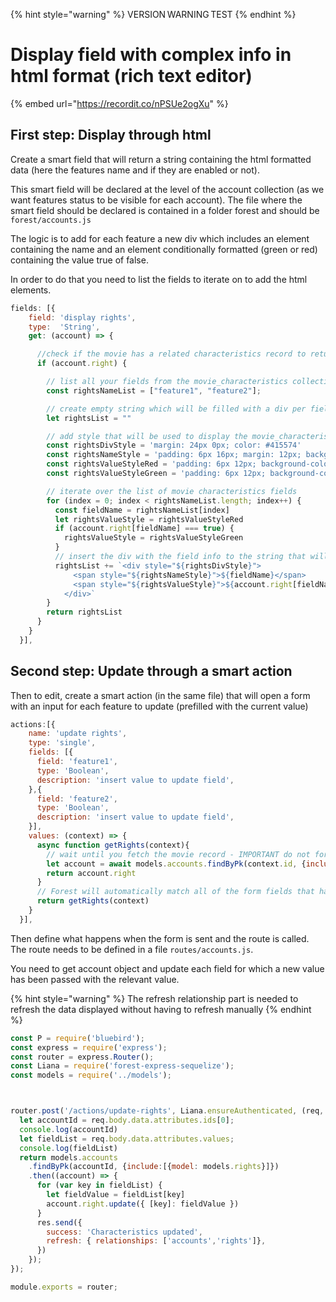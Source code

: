 {% hint style="warning" %}
VERSION WARNING TEST
{% endhint %}

# Display field with complex info in html format (rich text editor)

{% embed url="https://recordit.co/nPSUe2ogXu" %}

## First step: Display through html

Create a smart field that will return a string containing the html formatted data (here the features name and if they are enabled or not).

This smart field will be declared at the level of the account collection (as we want features status to be visible for each account). The file where the smart field should be declared is contained in a folder forest and should be `forest/accounts.js`

The logic is to add for each feature a new div which includes an element containing the name and an element conditionally formatted (green or red) containing the value true of false.

In order to do that you need to list the fields to iterate on to add the html elements.

```jsx
fields: [{
    field: 'display rights',
    type:  'String',
    get: (account) => {

      //check if the movie has a related characteristics record to return smtg or not
      if (account.right) {

        // list all your fields from the movie_characteristics collection you want to display
        const rightsNameList = ["feature1", "feature2"];

        // create empty string which will be filled with a div per field listed above - this string will be the value returned
        let rightsList = ""

        // add style that will be used to display the movie_characteristics info
        const rightsDivStyle = 'margin: 24px 0px; color: #415574'
        const rightsNameStyle = 'padding: 6px 16px; margin: 12px; background-color:#b5c8d05e; border-radius: 6px'
        const rightsValueStyleRed = 'padding: 6px 12px; background-color:#ff7f7f87; border-radius: 6px'
        const rightsValueStyleGreen = 'padding: 6px 12px; background-color:#7FFF7F; border-radius: 6px'

        // iterate over the list of movie characteristics fields
        for (index = 0; index < rightsNameList.length; index++) {
          const fieldName = rightsNameList[index]
          let rightsValueStyle = rightsValueStyleRed
          if (account.right[fieldName] === true) {
            rightsValueStyle = rightsValueStyleGreen
          }
          // insert the div with the field info to the string that will be returned
          rightsList += `<div style="${rightsDivStyle}">
              <span style="${rightsNameStyle}">${fieldName}</span>
              <span style="${rightsValueStyle}">${account.right[fieldName]}</span>
            </div>`
        }
        return rightsList
      }
    }
  }],
```

## Second step: Update through a smart action

Then to edit, create a smart action (in the same file) that will open a form with an input for each feature to update (prefilled with the current value)

```jsx
actions:[{
    name: 'update rights',
    type: 'single',
    fields: [{
      field: 'feature1',
      type: 'Boolean',
      description: 'insert value to update field',
    },{
      field: 'feature2',
      type: 'Boolean',
      description: 'insert value to update field',
    }],
    values: (context) => {
      async function getRights(context){
        // wait until you fetch the movie record - IMPORTANT do not forget to include the hasone relationship with the movie characteristics table
        let account = await models.accounts.findByPk(context.id, {include:[{model: models.rights}]})
        return account.right
      }
      // Forest will automatically match all of the form fields that have the same name as your movie characteristics fields and prefill with their value
      return getRights(context)
    }
  }],
```

Then define what happens when the form is sent and the route is called. The route needs to be defined in a file `routes/accounts.js`.

You need to get account object and update each field for which a new value has been passed with the relevant value.

{% hint style="warning" %}
The refresh relationship part is needed to refresh the data displayed without having to refresh manually
{% endhint %}

```javascript
const P = require('bluebird');
const express = require('express');
const router = express.Router();
const Liana = require('forest-express-sequelize');
const models = require('../models');



router.post('/actions/update-rights', Liana.ensureAuthenticated, (req, res) => {
  let accountId = req.body.data.attributes.ids[0];
  console.log(accountId)
  let fieldList = req.body.data.attributes.values;
  console.log(fieldList)
  return models.accounts
    .findByPk(accountId, {include:[{model: models.rights}]})
    .then((account) => {
      for (var key in fieldList) {
        let fieldValue = fieldList[key]
        account.right.update({ [key]: fieldValue })
      }
      res.send({
        success: 'Characteristics updated',
        refresh: { relationships: ['accounts','rights']},
      })
    });
});

module.exports = router;
```
